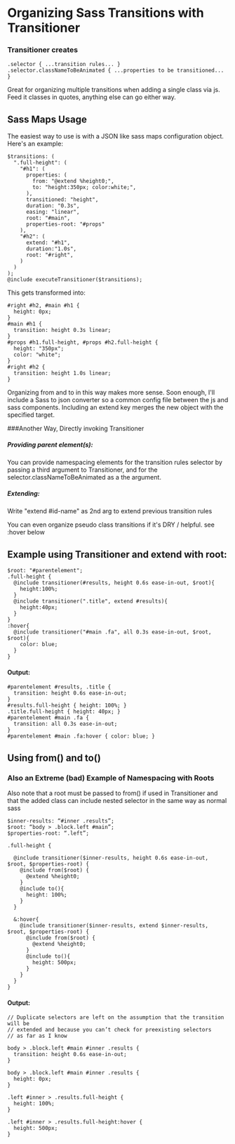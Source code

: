# Organizing Sass Transitions with Transitioner

### Transitioner creates

    .selector { ...transition rules... }
    .selector.classNameToBeAnimated { ...properties to be transitioned... }

Great for organizing multiple transitions when adding a single class via js.
Feed it classes in quotes, anything else can go either way.

## Sass Maps Usage
The easiest way to use is with a JSON like sass maps configuration object. Here's an example:

    $transitions: (
      ".full-height": (
        "#h1": (
          properties: (
            from: "@extend %height0;",
            to: "height:350px; color:white;",
          ),
          transitioned: "height",
          duration: "0.3s",
          easing: "linear",
          root: "#main",
          properties-root: "#props"
        ),
        "#h2": (
          extend: "#h1",
          duration:"1.0s",
          root: "#right",
        )
      )
    );
    @include executeTransitioner($transitions);

This gets transformed into:

    #right #h2, #main #h1 {
      height: 0px;
    }
    #main #h1 {
      transition: height 0.3s linear;
    }
    #props #h1.full-height, #props #h2.full-height {
      height: "350px";
      color: "white";
    }
    #right #h2 {
      transition: height 1.0s linear;
    }

Organizing from and to in this way makes more sense. Soon enough, I'll include a Sass to json converter so a common config file between the js and sass components. Including an extend key merges the new object with the specified target.

###Another Way, Directly invoking Transitioner

##### Providing parent element(s):
You can provide namespacing elements for the transition rules selector by passing a third
argument to Transitioner, and for the selector.classNameToBeAnimated as a the argument.

##### Extending:
Write "extend #id-name" as 2nd arg to extend previous transition rules

You can even organize pseudo class transitions if it's DRY / helpful. see :hover below

## Example using Transitioner and extend with root:

    $root: "#parentelement";
    .full-height {
      @include transitioner(#results, height 0.6s ease-in-out, $root){
        height:100%;
      }
      @include transitioner(".title", extend #results){
        height:40px;
      }
    }
    :hover{
      @include transitioner("#main .fa", all 0.3s ease-in-out, $root, $root){
        color: blue;
      }
    }

#### Output:

    #parentelement #results, .title { 
      transition: height 0.6s ease-in-out;
    }
    #results.full-height { height: 100%; }
    .title.full-height { height: 40px; }
    #parentelement #main .fa {
      transition: all 0.3s ease-in-out;
    }
    #parentelement #main .fa:hover { color: blue; }

## Using from() and to()
### Also an Extreme (bad) Example of Namespacing with Roots

Also note that a root must be passed to from() if used in Transitioner and that
the added class can include nested selector in the same way as normal sass


    $inner-results: “#inner .results”;
    $root: “body > .block.left #main”;
    $properties-root: “.left”;

    .full-height {

      @include transitioner($inner-results, height 0.6s ease-in-out, $root, $properties-root) {
        @include from($root) {
          @extend %height0;
        }
        @include to(){
          height: 100%;
        }
      }

      &:hover{
        @include transitioner($inner-results, extend $inner-results, $root, $properties-root) {
          @include from($root) {
            @extend %height0;
          }
          @include to(){
            height: 500px;
          }
        }
      }
    }

#### Output:

    // Duplicate selectors are left on the assumption that the transition will be
    // extended and because you can’t check for preexisting selectors
    // as far as I know

    body > .block.left #main #inner .results {
      transition: height 0.6s ease-in-out;
    }

    body > .block.left #main #inner .results {
      height: 0px;
    }

    .left #inner > .results.full-height {
      height: 100%;
    }

    .left #inner > .results.full-height:hover {
      height: 500px;
    }
